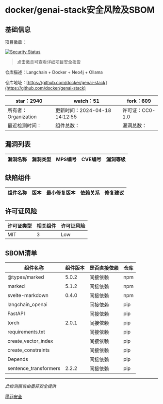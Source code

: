 # docker/genai-stack安全风险及SBOM

## 基础信息

项目徽章：

[![Security Status](https://www.murphysec.com/platform3/v31/badge/1786106007168622592.svg)](https://www.murphysec.com/console/report/1717973393143021568/1786106007168622592)

> 点击徽章可查看详细项目安全报告

仓库描述：Langchain + Docker + Neo4j + Ollama

仓库地址：[https://github.com/docker/genai-stack](https://github.com/docker/genai-stack)

| star：2940 | watch：51 | fork：609 |
| ----------- | -------------- | ------------ |
| 所有者：Organization | 更新时间：2024-04-18 14:12:55 | 许可证：CC0-1.0 |
| 最近检测时间： | 组件总数： | 漏洞总数： |




## 漏洞列表

| 漏洞名称 | 漏洞类型 | MPS编号 | CVE编号 | 漏洞等级 |
| ------- | ------ | ------- | ------ | ----- |





## 缺陷组件

| 组件名称 | 版本 | 最小修复版本 | 依赖关系 | 修复建议 |
| -------- | ---- | ------------ | -------- | -------- |





## 许可证风险

| 许可证类型 | 相关组件 | 许可证风险 |
| ---------- | -------- | ---------- |
|MIT|3|Low|




## SBOM清单

| 组件名称 | 组件版本 | 是否直接依赖 | 仓库 |
| -------- | -------- | ------------ | ---- |
|@types/marked|5.0.2|间接依赖|npm|
|marked|5.1.2|间接依赖|npm|
|svelte-markdown|0.4.0|间接依赖|npm|
|langchain_openai||间接依赖|pip|
|FastAPI||间接依赖|pip|
|torch|2.0.1|间接依赖|pip|
|requirements.txt||间接依赖|pip|
|create_vector_index||间接依赖|pip|
|create_constraints||间接依赖|pip|
|Depends||间接依赖|pip|
|sentence_transformers|2.2.2|间接依赖|pip|


------

*此检测报告由墨菲安全提供*

[墨菲安全](www.murphysec.com)